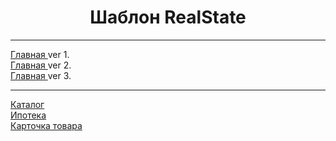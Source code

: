 <h1 align="center">Шаблон RealState</h1>
<hr>
<a href="https://qscape.ru/nedviga/verstka/index.php" align="center">Главная </a><span>ver 1.</span><br>
<a href="https://qscape.ru/nedviga/verstka/index2.php" align="center">Главная </a><span>ver 2.</span><br>
<a href="https://qscape.ru/nedviga/verstka/index3.php" align="center">Главная </a><span>ver 3.</span><br>
<hr>
<a href="https://qscape.ru/nedviga/verstka/catalog.php">Каталог</a><br>
<a href="https://qscape.ru/nedviga/verstka/montrage.php">Ипотека</a><br>
<a href="https://qscape.ru/nedviga/verstka/card">Карточка товара</a>
